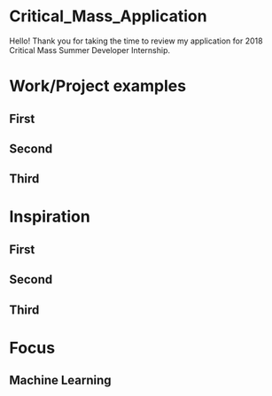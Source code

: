 # Critical_Mass_Application
Hello! Thank you for taking the time to review my application for 2018 Critical Mass Summer Developer Internship.
# Work/Project examples
## First
## Second
## Third
# Inspiration
## First
## Second
## Third
# Focus
## Machine Learning
